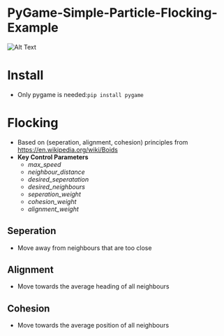 # PyGame-Simple-Particle-Flocking-Example
![Alt Text](https://media.giphy.com/media/kiImT3dXTGJgV0fXuN/giphy.gif)
# Install
- Only pygame is needed:```pip install pygame```
# Flocking
- Based on (seperation, alignment, cohesion) principles from https://en.wikipedia.org/wiki/Boids
- **Key Control Parameters**
  - *max_speed*
  - *neighbour_distance*
  - *desired_seperatation*
  - *desired_neighbours*
  - *seperation_weight*
  - *cohesion_weight*
  - *alignment_weight*
## Seperation
- Move away from neighbours that are too close
## Alignment
- Move towards the average heading of all neighbours
## Cohesion
- Move towards the average position of all neighbours

